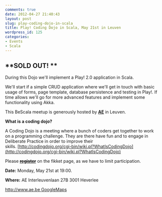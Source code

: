 ```yaml
---
comments: true
date: 2012-04-27 21:40:43
layout: post
slug: play-coding-dojo-in-scala
title: Play! Coding Dojo in Scala, May 21st in Leuven
wordpress_id: 125
categories:
- Events
- Scala
---
```


## **SOLD OUT! **


During this Dojo we'll implement a Play! 2.0 application in Scala.

We'll start if a simple CRUD application where we'll get in touch with basic usage of forms, page template, database persistence and testing in Play!. If time allows we'll go for more advanced features and implement some functionality using Akka.

This BeScala meetup is generously hosted by **[AE](http://www.ae.be)** in Leuven.

**What is a coding dojo?**


A Coding Dojo is a meeting where a bunch of coders get together to work on a programming challenge. They are there have fun and to engage in Deliberate Practice in order to improve their skills. [http://codingdojo.org/cgi-bin/wiki.pl?WhatIsCodingDojo](http://codingdojo.org/cgi-bin/wiki.pl?WhatIsCodingDojo)


Please <del>**[register](http://bescala.fikket.com/events/play-coding-dojo-in-scala/orders/new)**</del> on the fikket page, as we have to limit participation.

**Date:**
Monday, May 21st at 19:00.

**Where:**
AE
Interleuvenlaan 27B
3001 Heverlee

[http://www.ae.be
](http://www.ae.be)[GoogleMaps](http://maps.google.be/maps?q=Interleuvenlaan+27B++3001+Heverlee&hl=en&sll=50.805935,4.432983&sspn=6.187081,10.283203&hnear=Interleuvenlaan+27,+3001+Leuven,+Vlaams-Brabant,+Vlaams+Gewest&t=m&z=16)
